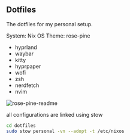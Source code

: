 ## Dotfiles

The dotfiles for my personal setup.

System: Nix OS
Theme: rose-pine

- hyprland
- waybar
- kitty
- hyprpaper
- wofi
- zsh
- nerdfetch
- nvim

![rose-pine-readme](https://user-images.githubusercontent.com/8405459/214701411-b2728d3a-8144-41e8-8edc-b66f9a6ca7d7.png)

all configurations are linked using stow

```bash
cd dotfiles
sudo stow personal -vn --adopt -t /etc/nixos
```
